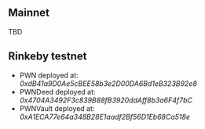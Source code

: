 ## Mainnet
TBD

## Rinkeby testnet
- PWN deployed at: _0xdB41a9D0Ae5cBEE58b3e2D00DA6Bd1eB323B92e8_
- PWNDeed deployed at: _0x4704A3492F3c839B88fB3920ddAff8b3a6F4f7bC_
- PWNVault deployed at: _0xA1ECA77e64a348B28E1aadf2Bf56D1Eb68Ca518e_

